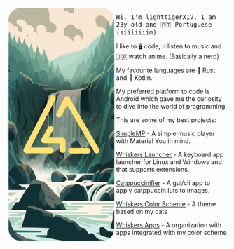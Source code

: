 <p float="left">
  <img src="readme_cover.webp" width="250" align="left">
  <p float="left">
    <samp>
    <br>
Hi. I'm lighttigerXIV. I am 23y old and 🇵🇹 Portuguese (siiiiiiim)

I like to 🖥️ code, 🎶 listen to music and 🇯🇵 watch anime. (Basically a nerd)

My favourite languages are 🦀 Rust and 🤖 Kotlin.

My preferred platform to code is Android which gave me the curiosity to dive into the world of programming.
  
This are some of my best projects:
      
[SimpleMP](https://github.com/lighttigerXIV/SimpleMP-Compose) - A simple music player with Material You in mind.

[Whiskers Launcher](https://github.com/lighttigerXIV/whiskers-launcher) - A keyboard app launcher for Linux and Windows and that supports extensions. 

[Catppuccinifier](https://github.com/lighttigerXIV/catppuccinifier) - A gui/cli app to apply catppuccin luts to images.

[Whiskers Color Scheme](https://github.com/Whiskers-Color-Scheme) - A theme based on my cats

[Whiskers Apps](https://github.com/Whiskers-Apps) - A organization with apps integrated with my color scheme
    </samp>
  </p>
</p>
